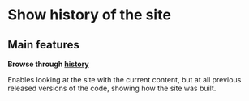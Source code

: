 # Show history of the site

## Main features

**Browse through [history](/history)**

Enables looking at the site with the current content, but at all previous 
released versions of the code, showing how the site was built.
